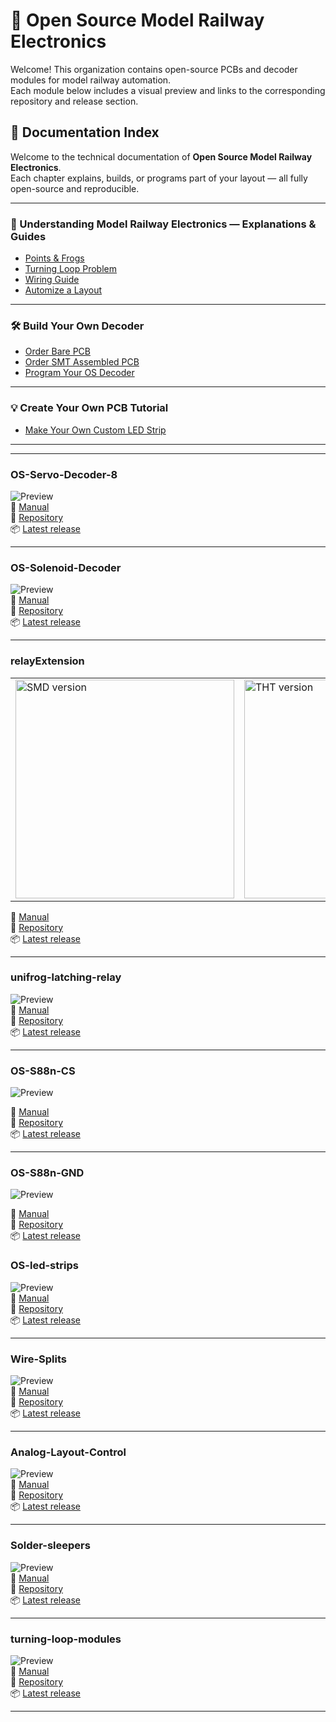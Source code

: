 # 🚂 Open Source Model Railway Electronics

Welcome! This organization contains open-source PCBs and decoder modules for model railway automation.  
Each module below includes a visual preview and links to the corresponding repository and release section.

## 📘 Documentation Index

Welcome to the technical documentation of **Open Source Model Railway Electronics**.  
Each chapter explains, builds, or programs part of your layout — all fully open-source and reproducible.

---

### 🧭 Understanding Model Railway Electronics — Explanations & Guides
- [Points & Frogs](https://github.com/Open-Source-Model-Railway-Electronics/docs/blob/main/Points_and_frogs/points_and_frogs.md)  
- [Turning Loop Problem](https://github.com/Open-Source-Model-Railway-Electronics/docs/blob/main/turning_loop_problem/turning_loop_problem.md)  
- [Wiring Guide](https://github.com/Open-Source-Model-Railway-Electronics/docs/blob/main/wiring_guide/wiring_guide.md)  
- [Automize a Layout](https://github.com/Open-Source-Model-Railway-Electronics/docs/blob/main/automize_a_layout/automize_a_layout.md)

---

### 🛠️ Build Your Own Decoder
- [Order Bare PCB](https://github.com/Open-Source-Model-Railway-Electronics/docs/blob/main/Ordering_bare_PCB/ordering_bare_pcb.md)  
- [Order SMT Assembled PCB](https://github.com/Open-Source-Model-Railway-Electronics/docs/blob/main/Ordering_SMT_ASSEMBLED_PCB/ordering_smt_assembled_pcb.md)  
- [Program Your OS Decoder](https://github.com/Open-Source-Model-Railway-Electronics/docs/blob/main/Program_OS-DCC-Decoder/program_os-dcc-decoder.md)

---

### 💡 Create Your Own PCB Tutorial
- [Make Your Own Custom LED Strip](https://github.com/Open-Source-Model-Railway-Electronics/docs/blob/main/makeYourOwnCustomLedStrip/makeYourOwnCustomLedStrip.md)

---




---

### OS-Servo-Decoder-8  
![Preview](https://github.com/Open-Source-Model-Railway-Electronics/OS-Servo-Decoder-8/blob/main/hardware/OS-Servo-Decoder-8.png?raw=true)  
📖 [Manual](https://github.com/Open-Source-Model-Railway-Electronics/OS-Servo-Decoder-8/blob/main/docs/Manual.pdf)  
🔗 [Repository](https://github.com/Open-Source-Model-Railway-Electronics/OS-Servo-Decoder-8)  
📦 [Latest release](https://github.com/Open-Source-Model-Railway-Electronics/OS-Servo-Decoder-8/releases/latest)


---

### OS-Solenoid-Decoder  
![Preview](https://github.com/Open-Source-Model-Railway-Electronics/OS-Solenoid-Decoder/blob/main/hardware/OS-Solenoid-Decoder.png?raw=true)  
📖 [Manual](https://github.com/Open-Source-Model-Railway-Electronics/OS-Solenoid-Decoder/blob/main/docs/Manual.pdf)  
🔗 [Repository](https://github.com/Open-Source-Model-Railway-Electronics/OS-Solenoid-Decoder)  
📦 [Latest release](https://github.com/Open-Source-Model-Railway-Electronics/OS-Solenoid-Decoder/releases/latest)

---

### relayExtension  
<table>
  <tr>
    <td>
      <img src="https://github.com/Open-Source-Model-Railway-Electronics/relayExtension/blob/main/hardware/relay-extension-SMD.png?raw=true" alt="SMD version" width="350"/>
    </td>
    <td>
      <img src="https://github.com/Open-Source-Model-Railway-Electronics/relayExtension/blob/main/hardware/relay-extension-THT.png?raw=true" alt="THT version" width="350"/>
    </td>
  </tr>
</table>  

📖 [Manual](https://github.com/Open-Source-Model-Railway-Electronics/relayExtension/blob/main/docs/Manual.pdf)  
🔗 [Repository](https://github.com/Open-Source-Model-Railway-Electronics/relayExtension)  
📦 [Latest release](https://github.com/Open-Source-Model-Railway-Electronics/relayExtension/releases/latest)


---

### unifrog-latching-relay  
![Preview](https://github.com/Open-Source-Model-Railway-Electronics/unifrog-latching-relay/blob/main/hardware/unifrog-latching-relay.png?raw=true)  
📖 [Manual](https://github.com/Open-Source-Model-Railway-Electronics/unifrog-latching-relay/blob/main/docs/Manual.pdf)  
🔗 [Repository](https://github.com/Open-Source-Model-Railway-Electronics/unifrog-latching-relay)  
📦 [Latest release](https://github.com/Open-Source-Model-Railway-Electronics/unifrog-latching-relay/releases/latest)


---

### OS-S88n-CS
![Preview](https://github.com/Open-Source-Model-Railway-Electronics/OS-S88n-CS/blob/main/hardware/S88-CS.png?raw=true)  

📖 [Manual](https://github.com/Open-Source-Model-Railway-Electronics/OS-S88n-CS/blob/main/docs/Manual.pdf)  
🔗 [Repository](https://github.com/Open-Source-Model-Railway-Electronics/OS-S88n-CS)  
📦 [Latest release](https://github.com/Open-Source-Model-Railway-Electronics/OS-S88n-CS/releases/latest)  

---

### OS-S88n-GND
![Preview](https://github.com/Open-Source-Model-Railway-Electronics/OS-S88n-GND/blob/main/hardware/S88-GND.png?raw=true)  

📖 [Manual](https://github.com/Open-Source-Model-Railway-Electronics/OS-S88n-CS/blob/main/docs/Manual.pdf)  
🔗 [Repository](https://github.com/Open-Source-Model-Railway-Electronics/OS-S88n-GND)  
📦 [Latest release](https://github.com/Open-Source-Model-Railway-Electronics/OS-S88n-GND/releases/latest)  


### OS-led-strips  
![Preview](https://github.com/Open-Source-Model-Railway-Electronics/OS-led-strips/blob/main/hardware/led-strips.png?raw=true)  
📖 [Manual](https://github.com/Open-Source-Model-Railway-Electronics/OS-led-strips/blob/main/docs/Manual.pdf)  
🔗 [Repository](https://github.com/Open-Source-Model-Railway-Electronics/OS-led-strips)  
📦 [Latest release](https://github.com/Open-Source-Model-Railway-Electronics/OS-led-strips/releases/latest)

---

### Wire-Splits  
![Preview](https://github.com/Open-Source-Model-Railway-Electronics/Wire-Splits/blob/main/hardware/Wire-Splits.png?raw=true)  
📖 [Manual](https://github.com/Open-Source-Model-Railway-Electronics/Wire-Splits/blob/main/docs/Manual.pdf)  
🔗 [Repository](https://github.com/Open-Source-Model-Railway-Electronics/Wire-Splits)  
📦 [Latest release](https://github.com/Open-Source-Model-Railway-Electronics/Wire-Splits/releases/latest)

---

### Analog-Layout-Control  
![Preview](https://github.com/Open-Source-Model-Railway-Electronics/Analog-Layout-Control/blob/main/hardware/Analog-Layout-Control.png?raw=true)  
📖 [Manual](https://github.com/Open-Source-Model-Railway-Electronics/Analog-Layout-Control/blob/main/docs/Manual.pdf)  
🔗 [Repository](https://github.com/Open-Source-Model-Railway-Electronics/Analog-Layout-Control)  
📦 [Latest release](https://github.com/Open-Source-Model-Railway-Electronics/Analog-Layout-Control/releases/latest)

---

### Solder-sleepers  
![Preview](https://github.com/Open-Source-Model-Railway-Electronics/Solder-sleepers/blob/main/docs/Solder-sleepers.png?raw=true)  
📖 [Manual](https://github.com/Open-Source-Model-Railway-Electronics/Solder-sleepers/blob/main/docs/Manual.pdf)  
🔗 [Repository](https://github.com/Open-Source-Model-Railway-Electronics/Solder-sleepers)  
📦 [Latest release](https://github.com/Open-Source-Model-Railway-Electronics/Solder-sleepers/releases/latest)

---

### turning-loop-modules  
![Preview](https://github.com/Open-Source-Model-Railway-Electronics/turning-loop-modules/blob/main/hardware/turning-loop-modules.png?raw=true)  
📖 [Manual](https://github.com/Open-Source-Model-Railway-Electronics/turning-loop-modules/blob/main/docs/Manual.pdf)  
🔗 [Repository](https://github.com/Open-Source-Model-Railway-Electronics/turning-loop-modules)  
📦 [Latest release](https://github.com/Open-Source-Model-Railway-Electronics/turning-loop-modules/releases/latest)

---
